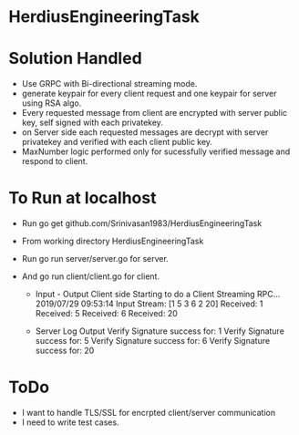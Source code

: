 # HerdiusEngineeringTask

# Solution Handled
* Use GRPC with Bi-directional streaming mode.
* generate keypair for every client request and one keypair for server using RSA algo.
* Every requested message from client are encrypted with server public key, self signed with each    privatekey.
* on Server side each requested messages are decrypt with server privatekey and verified with each   client public key.
* MaxNumber logic performed only for sucessfully verified message and respond to client.

# To Run at localhost
* Run go get github.com/Srinivasan1983/HerdiusEngineeringTask
* From working directory HerdiusEngineeringTask
* Run go run server/server.go for server.
* And go run client/client.go for client.

    * Input - Output Client side
        Starting to do a Client Streaming RPC...
        2019/07/29 09:53:14 Input Stream: [1 5 3 6 2 20]
        Received: 1
        Received: 5
        Received: 6
        Received: 20

    * Server Log Output 
        Verify Signature success for: 1
        Verify Signature success for: 5
        Verify Signature success for: 6
        Verify Signature success for: 20



# ToDo
* I want to handle TLS/SSL for encrpted client/server communication
* I need to write test cases.